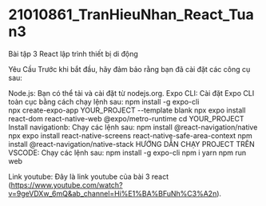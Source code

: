 # 21010861_TranHieuNhan_React_Tuan3
Bài tập 3 React lập trình thiết bị di động

Yêu Cầu
Trước khi bắt đầu, hãy đảm bảo rằng bạn đã cài đặt các công cụ sau:

Node.js: Bạn có thể tải và cài đặt từ nodejs.org.
Expo CLI: Cài đặt Expo CLI toàn cục bằng cách chạy lệnh sau:
npm install -g expo-cli   
npx create-expo-app YOUR_PROJECT --template blank
npx expo install react-dom react-native-web @expo/metro-runtime
cd YOUR_PROJECT
Install navigationb: Chạy các lệnh sau:
npm install @react-navigation/native
npx expo install react-native-screens react-native-safe-area-context
npm install @react-navigation/native-stack
HƯỚNG DẪN CHẠY PROJECT TRÊN VSCODE: Chạy các lệnh sau:
npm install -g expo-cli
npm i yarn
npm run web

Link youtube: Đây là link youtube của bài 3 react (https://www.youtube.com/watch?v=9geVDXw_6mQ&ab_channel=Hi%E1%BA%BFuNh%C3%A2n).